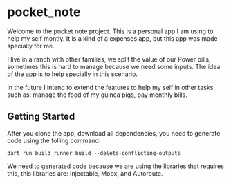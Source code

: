 # pocket_note

Welcome to the pocket note project. This is a personal app I am using to help my self montly. It is a kind of a expenses app, but this app was made specially for me.

I live in a ranch with other families, we split the value of our Power bills, sometimes this is hard to manage because we need some inputs. The idea of the app is to help specially in this scenario.

In the future I intend to extend the features to help my self in other tasks such as: manage the food of my guinea pigs, pay monthly bills.

## Getting Started

After you clone the app, download all dependencies, you need to generate code using the folling command:

```dart run build_runner build --delete-conflicting-outputs```

We need to generated code because we are using the libraries that requires this, this libraries are: Injectable, Mobx, and Autoroute.
